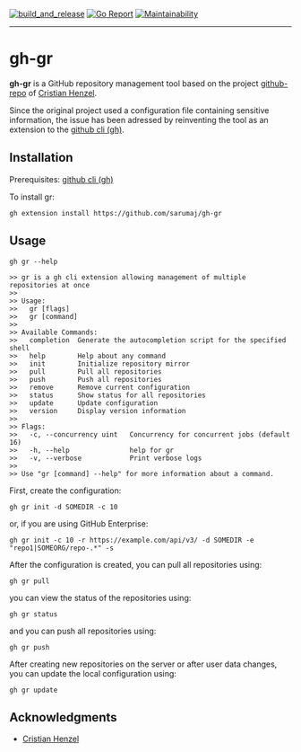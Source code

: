 [![build_and_release](https://github.com/sarumaj/gh-gr/actions/workflows/build_and_release.yml/badge.svg)](https://github.com/sarumaj/gh-gr/actions/workflows/build_and_release.yml)
[![Go Report](https://goreportcard.com/badge/github.com/sarumaj/gh-gr)](https://goreportcard.com/report/github.com/sarumaj/gh-gr)
[![Maintainability](https://img.shields.io/codeclimate/maintainability-percentage/sarumaj/gh-gr.svg)](https://codeclimate.com/github/sarumaj/gh-gr/maintainability)

---

# gh-gr

**gh-gr** is a GitHub repository management tool based on the project [github-repo](https://github.com/CristianHenzel/github-repo) of [Cristian Henzel](https://github.com/CristianHenzel).

Since the original project used a configuration file containing sensitive information, the issue has been adressed by reinventing the tool as an extension to the [github cli (gh)](https://cli.github.com/).

## Installation

Prerequisites: [github cli (gh)](https://cli.github.com/)

To install gr:

```
gh extension install https://github.com/sarumaj/gh-gr
```

## Usage

```
gh gr --help

>> gr is a gh cli extension allowing management of multiple repositories at once
>> 
>> Usage:
>>   gr [flags]
>>   gr [command]
>> 
>> Available Commands:
>>   completion  Generate the autocompletion script for the specified shell
>>   help        Help about any command
>>   init        Initialize repository mirror
>>   pull        Pull all repositories
>>   push        Push all repositories
>>   remove      Remove current configuration
>>   status      Show status for all repositories
>>   update      Update configuration
>>   version     Display version information
>> 
>> Flags:
>>   -c, --concurrency uint   Concurrency for concurrent jobs (default 16)
>>   -h, --help               help for gr
>>   -v, --verbose            Print verbose logs
>> 
>> Use "gr [command] --help" for more information about a command.
```

First, create the configuration:

```
gh gr init -d SOMEDIR -c 10
```

or, if you are using GitHub Enterprise:

```
gh gr init -c 10 -r https://example.com/api/v3/ -d SOMEDIR -e "repo1|SOMEORG/repo-.*" -s
```

After the configuration is created, you can pull all repositories using:

```
gh gr pull
```

you can view the status of the repositories using:

```
gh gr status
```

and you can push all repositories using:

```
gh gr push
```

After creating new repositories on the server or after user data changes, you can update the local configuration using:

```
gh gr update
```

## Acknowledgments

- [Cristian Henzel](https://github.com/CristianHenzel)
